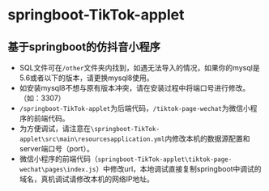 # springboot-TikTok-applet
 ## 基于springboot的仿抖音小程序

* SQL文件可在`/other`文件夹内找到，如遇无法导入的情况，如果你的mysql是5.6或者以下的版本，请更换mysql8使用。
* 如安装mysql8不想与原有版本冲突，请在安装过程中将端口号进行修改。（如：3307）
* `/springboot-TikTok-applet`为后端代码，`/tiktok-page-wechat`为微信小程序的前端代码。
* 为方便调试，请注意在`\springboot-TikTok-applet\src\main\resourcesapplication.yml`内修改本机的数据源配置和server端口号（port）。
* 微信小程序的前端代码（`springboot-TikTok-applet\tiktok-page-wechat\pages\index.js`）中修改url，本地调试直接复制springboot中调试的域名，真机调试请修改本机的网络IP地址。
